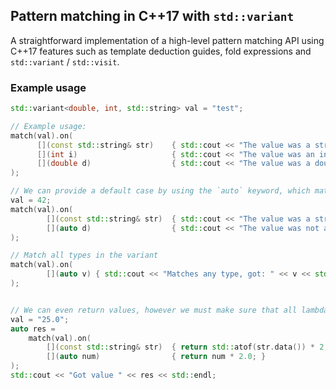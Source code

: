 ## Pattern matching in C++17 with `std::variant`

A straightforward implementation of a high-level pattern matching API using C++17 features such as template deduction guides, fold expressions and `std::variant` / `std::visit`.

### Example usage

```c++
std::variant<double, int, std::string> val = "test";

// Example usage:
match(val).on(
      [](const std::string& str)    { std::cout << "The value was a string: " << str << std::endl; },
      [](int i)                     { std::cout << "The value was an int: " << i << std::endl; },
      [](double d)                  { std::cout << "The value was a double: " << d << std::endl; }
);

// We can provide a default case by using the `auto` keyword, which matches all remaining types
val = 42;
match(val).on(
        [](const std::string& str)  { std::cout << "The value was a string: " << str << std::endl; },
        [](auto d)                  { std::cout << "The value was not a string: " << d << std::endl; }   // Default case
);

// Match all types in the variant
match(val).on(
        [](auto v) { std::cout << "Matches any type, got: " << v << std::endl; }
);


// We can even return values, however we must make sure that all lambdas return a value of the same type
val = "25.0";
auto res =
    match(val).on(
        [](const std::string& str)  { return std::atof(str.data()) * 2; },
        [](auto num)                { return num * 2.0; }
);
std::cout << "Got value " << res << std::endl;
```
